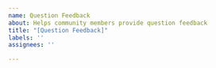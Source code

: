 ```yaml
---
name: Question Feedback
about: Helps community members provide question feedback
title: "[Question Feedback]"
labels: ''
assignees: ''

---
```


<!-- Please let us know if you are adding a new question, or suggesting an edit to an existing question. Try to give as much detail as possible.  -->
